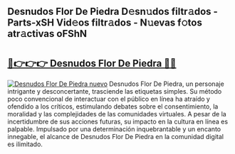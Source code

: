 ## Desnudos Flor De Piedra D𝚎sn𝚞dos filtr𝚊dos - Parts-xSH Vid𝚎os filtr𝚊dos - N𝚞evas f𝚘tos atr𝚊ctivas oFShN

# <h2><a href="http://mb8k6e.tromn.icu/?c=Desnudos+Flor+De+Piedra">🔗👉👉👉 Desnudos Flor De Piedra 🔗🔗</a></h2>

[![Desnudos Flor De Piedra nuevo](https://i.imgur.com/pEAQMta.gif)](http://mb8k6e.tromn.icu/?c=Desnudos+Flor+De+Piedra)
Desnudos Flor De Piedra, un personaje intrigante y desconcertante, trasciende las etiquetas simples. Su método poco convencional de interactuar con el público en línea ha atraído y ofendido a los críticos, estimulando debates sobre el consentimiento, la moralidad y las complejidades de las comunidades virtuales. A pesar de la incertidumbre de sus acciones futuras, su impacto en la cultura en línea es palpable. Impulsado por una determinación inquebrantable y un encanto innegable, el alcance de Desnudos Flor De Piedra en la comunidad digital es ilimitado.

